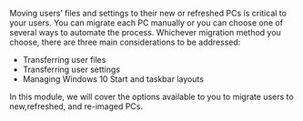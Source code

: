 Moving users’ files and settings to their new or refreshed PCs is critical to your users. You can migrate each PC manually or you can choose one of several ways to automate the process. Whichever migration method you choose, there are three main considerations to be addressed:

- Transferring user files 
- Transferring user settings 
- Managing Windows 10 Start and taskbar layouts 

In this module, we will cover the options available to you to migrate users to new,refreshed, and re-imaged PCs.